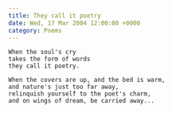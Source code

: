 ```yaml
---
title: They call it poetry
date: Wed, 17 Mar 2004 12:00:00 +0000
category: Poems
---
```


    When the soul's cry  
    takes the form of words  
    they call it poetry.

    When the covers are up, and the bed is warm,  
    and nature's just too far away,  
    relinquish yourself to the poet's charm,  
    and on wings of dream, be carried away...


